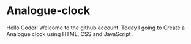 # Analogue-clock

Hello Coder! Welcome to the github account. Today I going to Create a Analogue clock using HTML, CSS and JavaScript .
